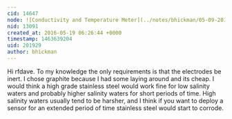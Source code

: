 ```yaml
---
cid: 14647
node: ![Conductivity and Temperature Meter](../notes/bhickman/05-09-2016/conductivity-and-temperature-meter)
nid: 13091
created_at: 2016-05-19 06:26:44 +0000
timestamp: 1463639204
uid: 201929
author: bhickman
---
```


Hi rfdave. To my knowledge the only requirements is that the electrodes be inert. I chose graphite because I had some laying around and its cheap. I would think a high grade stainless steel would work fine for low salinity waters and probably higher salinity waters for short periods of time. High salinity waters usually tend to be harsher, and I think if you want to deploy a sensor for an extended period of time stainless steel would start to corrode. 